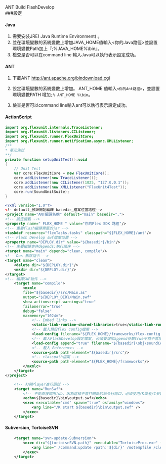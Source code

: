 ANT Build FlashDevelop<BR>
###設定
#### Java
1.	需要安裝JRE( Java Runtime Environment) 。
2.	並在環境變數的系統變數上增加JAVA_HOME值輸入<你的Java路徑>並設置環境變數Path加上『;%JAVA_HOME%\bin』。
3.	檢查是否可以在command line 輸入Java可以執行表示設定成功。

#### ANT
1.	下載ANT http://ant.apache.org/bindownload.cgi

2.	設定環境變數的系統變數上增加。
ANT_HOME 值輸入`<你的Ant路徑>`，並設置環境變數PATH 增加`;% ANT_HOME %\bin`。
3.	檢查是否可以command line輸入ant可以執行表示設定成功。

#### ActionScript
```actionscript
import org.flexunit.internals.TraceListener;
import org.flexunit.listeners.CIListener;
import org.flexunit.runner.FlexUnitCore;
import org.flexunit.runner.notification.async.XMLListener;
/**
* 單元測試
**/
private function setupUnitTest():void
{
    // Unit Test
    var core:FlexUnitCore = new FlexUnitCore();
    core.addListener(new TraceListener());
    core.addListener(new CIListener(1025, "127.0.0.1")); 
    core.addListener(new XMLListener("FlexUnit4Test"));
    core.run(SoundUnitSuite);
}
```


```xml
<?xml version="1.0"?>
<!- default_預設開始編譯 basedir_檔案位置路徑-->
<project name="ANT編譯名稱" default="main" basedir=".">
<!-- 設定變數 -->
<property name=" FLEX_HOME " value="你的Flex SDK 路徑"/>
<!-- 重要flash編譯需要的jar -->
<taskdef resource="flexTasks.tasks" classpath="${FLEX_HOME}/ant"/>
<!-- Flash Develop swf檔案位置 -->
<property name="DEPLOY.dir" value="${basedir}/bin"/>
<!-- 主要編譯事件depends:執行順序 -->
<target name="main" depends="clean, compile"/>
<!-- Dos 刪除指令 -->
<target name="clean">
    <delete dir="${DEPLOY.dir}"/>
    <mkdir dir="${DEPLOY.dir}"/>
</target>
<!-- 編譯SWF物件 -->
    <target name="compile">
        <mxmlc
        file="${basedir}/src/Main.as"
        output="${DEPLOY_DIR}/Main.swf"  
        show-actionscript-warnings="true" 
        failonerror="true" 
        debug="false" 
        maxmemory="1024m">
            <!-- Embed links -->
            <static-link-runtime-shared-libraries>true</static-link-runtime-shared-libraries>
            <!-- 載入預設flex config檔案 -->
            <load-config filename="${FLEX_HOME}/frameworks/flex-config.xml"/>
            <!-- 載入FlashDevelop設定檔案, 必須要增加append參數true不然不會加入此設定檔案 -->
            <load-config append="true" filename="${basedir}\obj\soundConfig.xml"/>
            <!-- 載入 References -->
            <source-path path-element="${basedir}/src"/>
            <!-- classpath檔案 -->
            <source-path path-element="${FLEX_HOME}/frameworks"/>
        </mxmlc>
    </target>
</project>
```
```xml
	<!-- 打開Player進行調試 -->
	<target name="RunSwf">
		<!-- 不能直接調用fdb，因為這樣不會打開新的命令行窗口，必須使用/K或者/C參數，加上start來啟動fdb -->
		<echo>${basedir}\bin\output.swf</echo>
		<exec executable="cmd" spawn="true" osfamily="windows">
			<arg line="/K start ${basedir}\bin\output.swf" />
		</exec>
	</target>
```
#### Subversion, TortoiseSVN
```xml
	<target name="svn-update-Subversion">
		<exec dir="${tortoiseSVN.path}" executable="TortoiseProc.exe" failonerror="true">
			<arg line=" /command:update /path:'${dir}' /notempfile /closeonend:2" />
		</exec>
	</target>
```
